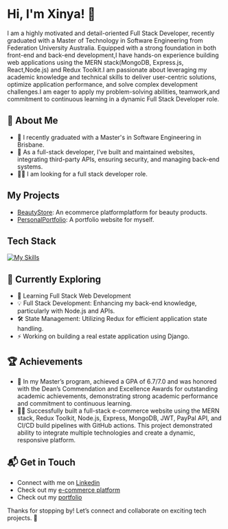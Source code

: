 # Hi, I'm Xinya! 👋

I am a highly motivated and detail-oriented Full Stack Developer, recently graduated with a Master of Technology in Software Engineering from Federation University Australia. Equipped with a strong foundation in both front-end and back-end development,I have hands-on experience building web applications using the MERN stack(MongoDB, Express.js, React,Node.js) and Redux Toolkit.I am passionate about leveraging my academic knowledge and technical skills to deliver user-centric solutions, optimize application performance, and solve complex development challenges.I am eager to apply my problem-solving abilities, teamwork,and commitment to continuous learning in a dynamic Full Stack Developer role.

## 🚀 About Me

- 🔭 I recently graduated with a Master's in Software Engineering in Brisbane.
- 📝 As a full-stack developer, I’ve built and maintained websites, integrating third-party APIs, ensuring security, and managing back-end systems.
- 👨‍💻 I am looking for a full stack developer role.

## My Projects

- [BeautyStore](https://www.beautystore.party/): An ecommerce platformplatform for beauty products.
- [PersonalPortfolio](https://xinya-liu-portfolio.netlify.app/): A portfolio website for myself.

## Tech Stack

[![My Skills](https://skillicons.dev/icons?i=js,html,css,react,nodejs,mongodb,bootstrap,figma,git,java,python,sap)](https://skillicons.dev)

## 🌱 Currently Exploring

- 🚀 Learning Full Stack Web Development
- 💡 Full Stack Development: Enhancing my back-end knowledge, particularly with Node.js and APIs.
- 🛠️ State Management: Utilizing Redux for efficient application state handling.
- ⚡ Working on building a real estate application using Django.

## 🏆 Achievements

- 🌟 In my Master’s program, achieved a GPA of 6.7/7.0 and was honored with the Dean’s Commendation and Excellence Awards for outstanding academic achievements, demonstrating strong academic performance and commitment to continuous learning.
- 👨‍💻 Successfully built a full-stack e-commerce website using the MERN stack, Redux Toolkit, Node.js, Express, MongoDB, JWT, PayPal API, and CI/CD build pipelines with GitHub actions. This project demonstrated ability to integrate multiple technologies and create a dynamic, responsive platform.

## 📬 Get in Touch

- Connect with me on [Linkedin](https://www.linkedin.com/in/xinya-liu-740760121/)
- Check out my [e-commerce platform](https://www.beautystore.party/)
- Check out my [portfolio](https://xinya-liu-portfolio.netlify.app/)

Thanks for stopping by! Let’s connect and collaborate on exciting tech projects. 🚀
